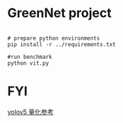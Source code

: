 # GreenNet project
```shell

# prepare python environments
pip install -r ../requirements.txt

#run benchmark
python vit.py

```

# FYI
[yolov5 量化参考](https://github.com/changqi1/DeepRec/blob/alimama/yolo/WW2/rls-v1.0/ourmodel.py#L70-L129)